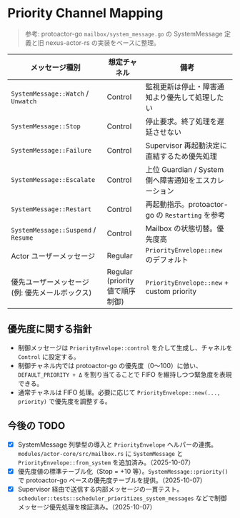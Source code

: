 # Priority Channel Mapping

> 参考: protoactor-go `mailbox/system_message.go` の SystemMessage 定義と旧 nexus-actor-rs の実装をベースに整理。

| メッセージ種別 | 想定チャネル | 備考 |
| --- | --- | --- |
| `SystemMessage::Watch` / `Unwatch` | Control | 監視更新は停止・障害通知より優先して処理したい |
| `SystemMessage::Stop` | Control | 停止要求。終了処理を遅延させない |
| `SystemMessage::Failure` | Control | Supervisor 再起動決定に直結するため優先処理 |
| `SystemMessage::Escalate` | Control | 上位 Guardian / System 側へ障害通知をエスカレーション |
| `SystemMessage::Restart` | Control | 再起動指示。protoactor-go の `Restarting` を参考 |
| `SystemMessage::Suspend` / `Resume` | Control | Mailbox の状態切替。優先度高 |
| Actor ユーザーメッセージ | Regular | `PriorityEnvelope::new` のデフォルト |
| 優先ユーザーメッセージ (例: 優先メールボックス) | Regular (priority 値で順序制御) | `PriorityEnvelope::new` + custom priority |

## 優先度に関する指針

- 制御メッセージは `PriorityEnvelope::control` を介して生成し、チャネルを `Control` に設定する。
- 制御チャネル内では protoactor-go の優先度（0〜100）に倣い、`DEFAULT_PRIORITY + Δ` を割り当てることで FIFO を維持しつつ緊急度を表現できる。
- 通常チャネルは FIFO 処理。必要に応じて `PriorityEnvelope::new(..., priority)` で優先度を調整する。

## 今後の TODO

- [x] SystemMessage 列挙型の導入と `PriorityEnvelope` ヘルパーの連携。`modules/actor-core/src/mailbox.rs` に `SystemMessage` と `PriorityEnvelope::from_system` を追加済み。（2025-10-07）
- [x] 優先度値の標準テーブル化（Stop = +10 等）。`SystemMessage::priority()` で protoactor-go ベースの優先度テーブルを提供。（2025-10-07）
- [x] Supervisor 経由で送信する内部メッセージの一貫テスト。`scheduler::tests::scheduler_prioritizes_system_messages` などで制御メッセージ優先処理を検証済み。（2025-10-07）
